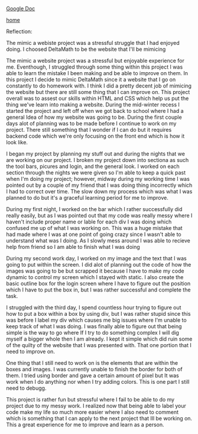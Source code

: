 [Google Doc](https://docs.google.com/document/d/1LRiDRBbK4NEe2d1kC46hDmH54w-1K3PuMVliewu76NU/edit?usp=sharing)

[home](../)

Reflection:

The mimic a webiste project was a stressful struggle that I had enjoyed doing. I choosed DeltaMath to be the website that I'll be mimicing


The mimic a website project was a stressful but enjoyable experience for me. Eventhough, I struggled through some thing within this project I was able to learn the mistake I been making and be able to improve on them. In this project I decide to mimic DeltaMath since it a website that I go on constantly to do homework with. I think I did a pretty decent job of mimicing the website but there are still some thing that I can improve on. This project overall was to assest our skills within HTML and CSS which help us put the thing we've learn into making a website. During the mid-winter recess I started the project and left off when we got back to school where I had a general Idea of how my website was going to be. During the first couple days alot of planning was to be made before I continue to work on my project. There still something that I wonder if I can do but it requires backend code which we're only focusing on the front end which is how it look like.

I began my project by planning my stuff out and during the nights that we are working on our project. I broken my project down into sectiona as such the tool bars, picures and login, and the general look. I worked on each section through the nights we were given so I'm able to keep a quick past when I'm doing my project; however, midway during my working time I was pointed out by a couple of my friend that I was doing thing incorrectly which I had to correct over time. The slow down my process which was what I was planned to do but it's a graceful learning period for me to improve.

During my first night, I worked on the bar which I rather successfully did really easily, but as I was pointed out that my code was really messy where I haven't include proper name or lable for each div I was  doing which confused me up of what I was working on. This was a huge mistake that had made where I was at one point of going crazy since I wasn't able to understand what was I doing. As I slowly mess around I was able to recieve help from friend so I am able to finish what I was doing

During my second work day, I worked on my image and the text that I was going to put within the screen. I did alot of planning out the code of how the images was going to be but scrapped it because I have to make my code dynamic to control my screen which I stayed with static. I also create the basic outline box for the login screen where I have to figure out the position which I have to put the box in, but I was rather successful and complete the task.

I struggled with the third day, I spend countless hour trying to figure out how to put a box within a box by using div, but I was rather stupid since this was before I label my div which causes me big issues where I'm unable to keep track of what I was doing. I was finally able to figure out that being simple is the way to go where If I try to do something complex I will dig myself a bigger whole then I am already. I kept it simple which did ruin some of the quilty of the website that I was presented with. That one portion that I need to improve on.

One thing that I still need to work on is the elements that are within the boxes and images. I was currently unable to finish the border for both of them. I tried using border and gave a certain amount of pixel but It was work when I do anything nor when I try adding colors. This is one part I still need to debugg.

This project is rather fun but stressful where I fail to be able to do my project due to my messy work. I realized now that being able to label your code make my life so much more easier where I also need to comment which is something that I can apply to the next project that Ill be working on. This a great experience for me to improve and learn as a person.